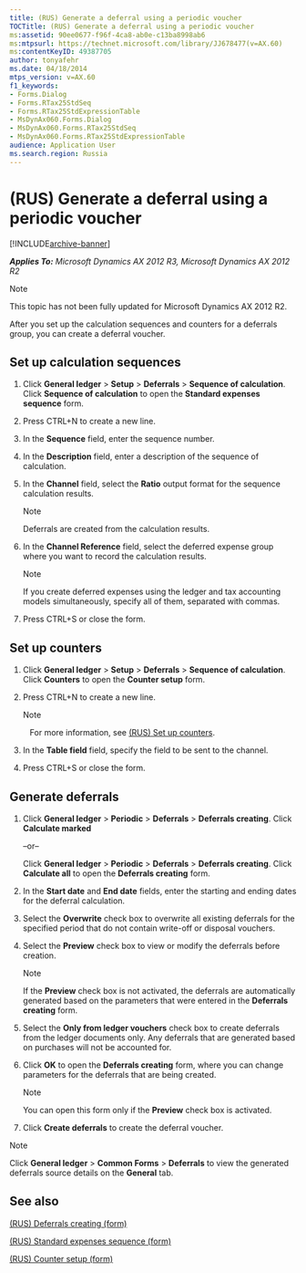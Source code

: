 ```yaml
---
title: (RUS) Generate a deferral using a periodic voucher
TOCTitle: (RUS) Generate a deferral using a periodic voucher
ms:assetid: 90ee0677-f96f-4ca8-ab0e-c13ba8998ab6
ms:mtpsurl: https://technet.microsoft.com/library/JJ678477(v=AX.60)
ms:contentKeyID: 49387705
author: tonyafehr
ms.date: 04/18/2014
mtps_version: v=AX.60
f1_keywords:
- Forms.Dialog
- Forms.RTax25StdSeq
- Forms.RTax25StdExpressionTable
- MsDynAx060.Forms.Dialog
- MsDynAx060.Forms.RTax25StdSeq
- MsDynAx060.Forms.RTax25StdExpressionTable
audience: Application User
ms.search.region: Russia
---
```


# (RUS) Generate a deferral using a periodic voucher 


[!INCLUDE[archive-banner](includes/archive-banner.md)]


_**Applies To:** Microsoft Dynamics AX 2012 R3, Microsoft Dynamics AX 2012 R2_


> [!NOTE]
> <P>This topic has not been fully updated for Microsoft Dynamics AX 2012 R2.</P>



After you set up the calculation sequences and counters for a deferrals group, you can create a deferral voucher.

## Set up calculation sequences

1.  Click **General ledger** \> **Setup** \> **Deferrals** \> **Sequence of calculation**. Click **Sequence of calculation** to open the **Standard expenses sequence** form.

2.  Press CTRL+N to create a new line.

3.  In the **Sequence** field, enter the sequence number.

4.  In the **Description** field, enter a description of the sequence of calculation.

5.  In the **Channel** field, select the **Ratio** output format for the sequence calculation results.
    

    > [!NOTE]
    > <P>Deferrals are created from the calculation results.</P>



6.  In the **Channel Reference** field, select the deferred expense group where you want to record the calculation results.
    

    > [!NOTE]
    > <P>If you create deferred expenses using the ledger and tax accounting models simultaneously, specify all of them, separated with commas.</P>



7.  Press CTRL+S or close the form.

## Set up counters

1.  Click **General ledger** \> **Setup** \> **Deferrals** \> **Sequence of calculation**. Click **Counters** to open the **Counter setup** form.

2.  Press CTRL+N to create a new line.
    

    > [!NOTE]
    > <P>&nbsp;&nbsp;&nbsp;For more information, see <A href="rus-set-up-counters.md">(RUS) Set up counters</A>.</P>



3.  In the **Table field** field, specify the field to be sent to the channel.

4.  Press CTRL+S or close the form.

## Generate deferrals

1.  Click **General ledger** \> **Periodic** \> **Deferrals** \> **Deferrals creating**. Click **Calculate marked**
    
    –or–
    
    Click **General ledger** \> **Periodic** \> **Deferrals** \> **Deferrals creating**. Click **Calculate all** to open the **Deferrals creating** form.

2.  In the **Start date** and **End date** fields, enter the starting and ending dates for the deferral calculation.

3.  Select the **Overwrite** check box to overwrite all existing deferrals for the specified period that do not contain write-off or disposal vouchers.

4.  Select the **Preview** check box to view or modify the deferrals before creation.
    

    > [!NOTE]
    > <P>If the <STRONG>Preview</STRONG> check box is not activated, the deferrals are automatically generated based on the parameters that were entered in the <STRONG>Deferrals creating</STRONG> form.</P>



5.  Select the **Only from ledger vouchers** check box to create deferrals from the ledger documents only. Any deferrals that are generated based on purchases will not be accounted for.

6.  Click **OK** to open the **Deferrals creating** form, where you can change parameters for the deferrals that are being created.
    

    > [!NOTE]
    > <P>You can open this form only if the <STRONG>Preview</STRONG> check box is activated.</P>



7.  Click **Create deferrals** to create the deferral voucher.


> [!NOTE]
> <P>Click <STRONG>General ledger</STRONG> &gt; <STRONG>Common Forms</STRONG> &gt; <STRONG>Deferrals</STRONG> to view the generated deferrals source details on the <STRONG>General</STRONG> tab.</P>



## See also

[(RUS) Deferrals creating (form)](https://technet.microsoft.com/library/jj839648\(v=ax.60\))

[(RUS) Standard expenses sequence (form)](https://technet.microsoft.com/library/jj853198\(v=ax.60\))

[(RUS) Counter setup (form)](https://technet.microsoft.com/library/jj856173\(v=ax.60\))

  



